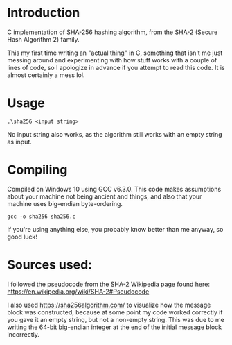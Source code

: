 # Introduction
C implementation of SHA-256 hashing algorithm, from the SHA-2 (Secure Hash Algorithm 2) family.

This my first time writing an "actual thing" in C, something that isn't me just messing around and experimenting with how stuff works with a couple of lines of code, so I apologize in advance if you attempt to read this code. It is almost certainly a mess lol.

# Usage

`.\sha256 <input string>`

No input string also works, as the algorithm still works with an empty string as input.

# Compiling
Compiled on Windows 10 using GCC v6.3.0. This code makes assumptions about your machine not being ancient and things, and also that your machine uses big-endian byte-ordering.

`gcc -o sha256 sha256.c`

If you're using anything else, you probably know better than me anyway, so good luck!

# Sources used:
I followed the pseudocode from the SHA-2 Wikipedia page found here: https://en.wikipedia.org/wiki/SHA-2#Pseudocode

I also used https://sha256algorithm.com/ to visualize how the message block was constructed, because at some point my code worked correctly if you gave it an empty string, but not a non-empty string. This was due to me writing the 64-bit big-endian integer at the end of the initial message block incorrectly.
